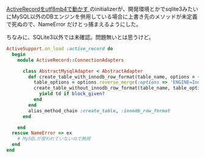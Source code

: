 [ActiveRecordをutf8mb4で動かす ](http://qiita.com/items/101aaf8159cf1470d823)
のinitializerが、開発環境とかでsqlite3みたいにMySQL以外のDBエンジンを併用している場合に上書き先のメソッドが未定義で死ぬので、NameError だけとっ捕まえるようにした。

ちなみに、SQLite3以外では未確認。問題無いとは思うけど。

```ruby:config/initializers/ar_innodb_row_format.rb
ActiveSupport.on_load :active_record do
  begin
    module ActiveRecord::ConnectionAdapters

      class AbstractMysqlAdapter < AbstractAdapter
        def create_table_with_innodb_row_format(table_name, options = {})
          table_options = options.reverse_merge(:options => 'ENGINE=InnoDB ROW_FORMAT=DYNAMIC')
          create_table_without_innodb_row_format(table_name, table_options) do |td|
            yield td if block_given?
          end
        end
        alias_method_chain :create_table, :innodb_row_format
      end

    end
  rescue NameError => ex
    # MySQLが使われていないので無視
  end
end

```

